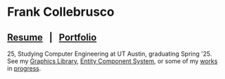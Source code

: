 # Frank Collebrusco
## [Resume](https://drive.google.com/uc?export=download&id=1JvVf30a5W-G3EooZ9gLII2dkPyc_2CC2) &nbsp; | &nbsp; [Portfolio](https://collebrusco.github.io/) 
25, Studying Computer Engineering at UT Austin, graduating Spring '25.      
See my [Graphics Library](https://github.com/collebrusco/flgl), [Entity Component System](https://github.com/collebrusco/ecs), or some of my [works](https://github.com/collebrusco/adrift) in [progress](https://github.com/collebrusco/gunpowder).    
